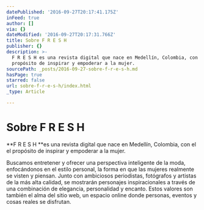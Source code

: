 ```yaml
---
datePublished: '2016-09-27T20:17:41.175Z'
inFeed: true
author: []
via: {}
dateModified: '2016-09-27T20:17:31.766Z'
title: Sobre F R E S H
publisher: {}
description: >-
  F R E S H es una revista digital que nace en Medellín, Colombia, con el el
  propósito de inspirar y empoderar a la mujer.
sourcePath: _posts/2016-09-27-sobre-f-r-e-s-h.md
hasPage: true
starred: false
url: sobre-f-r-e-s-h/index.html
_type: Article

---
```

# Sobre F R E S H

**F R E S H **es una revista digital que nace en Medellín, Colombia, con el el propósito de inspirar y empoderar a la mujer.

Buscamos entretener y ofrecer una perspectiva inteligente de la moda, enfocándonos en el estilo personal, la forma en que las mujeres realmente se visten y piensan. Junto con ambiciosos periodistas, fotógrafos y artistas de la más alta calidad, se mostrarán personajes inspiracionales a través de una combinación de elegancia, personalidad y encanto. Estos valores son también el alma del sitio web, un espacio online donde personas, eventos y cosas reales se disfrutan.